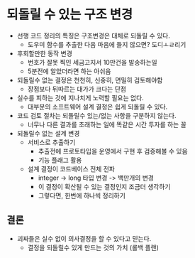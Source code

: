 # 되돌릴 수 있는 구조 변경

* 선행 코드 정리의 특징은 구조변경은 대체로 되돌릴 수 있다.
  * 도우미 함수를 추출한 다음 마음에 들지 않으면? 도디ㅗㄹ리기
* 후회할만한 동작 변경
  * 번호가 잘못 찍인 세금고지서 10만건을 발송하는일
  * 5분전에 알았더라면 하는 아쉬움
* 되돌릴수 없는 결정은 천천히, 신중히, 면밀히 검토해야함
  * 장점보다 뒤따르는 대가가 크다는 단점
* 실수를 피하는 것에 지나치게 노력할 필요는 없다.
  * 대부분의 소프트웨어 설계 결정은 쉽게 되돌릴 수 있다.
* 코드 검토 절차는 되돌릴수 있는/없는 사항을 구분하지 않는다.
  * 너무나 다른 결과를 초래하는 일에 똑같은 시간 투자를 하는 꼴
* 되돌릴수 없는 설계 변경
  * 서비스로 추출하기
    * 추출전에 프로토타입을 운영에서 구현 후 검증해볼 수 있음
    * 기능 플래그 활용
  * 설계 결정이 코드베이스 전체 전파
    * integer -> long 타입 변경 -> 백만개의 변경
    * 이 결정이 확산될 수 있는 결정인지 조금더 생각하기
    * 그렇다면, 한번에 하나씩 정리하기

## 결론 

* 괴짜들은 실수 없이 의사결정을 할 수 있다고 믿는다.
  * 결정을 되돌릴수 있게 만드는 것의 가치 (롤백 플랜)
